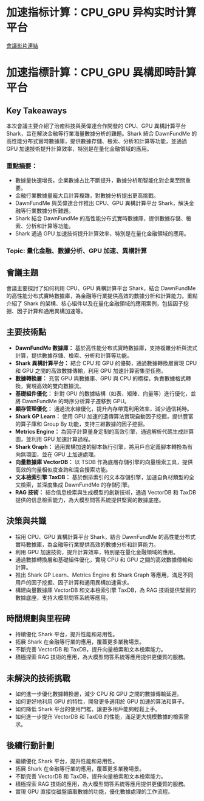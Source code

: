 # 加速指标计算：CPU_GPU 异构实时计算平台
[會議影片連結](https://www.nvidia.com/gtc/session-catalog/?search=%E5%8A%A0%E9%80%9F%E6%8C%87%E6%A0%87%E8%AE%A1%E7%AE%97%EF%BC%9ACPU_GPU%20%E5%BC%82%E6%9E%84%E5%AE%9E%E6%97%B6%E8%AE%A1%E7%AE%97%E5%B9%B3%E5%8F%B0&tab.catalogallsessionstab=16566177511100015Kus#/session/1726053362564001wK4I)
# 加速指標計算：CPU_GPU 異構即時計算平台

## Key Takeaways
本次會議主要介紹了治癒科技與英偉達合作開發的 CPU、GPU 異構計算平台 Shark，旨在解決金融等行業海量數據分析的難題。Shark 結合 DawnFundMe 的高性能分布式實時數據庫，提供數據存儲、檢索、分析和計算等功能，並通過 GPU 加速技術提升計算效率，特別是在量化金融領域的應用。
### 重點摘要：
*   數據量快速增長，企業數據占比不斷提升，數據分析和智能化對企業至關重要。
*   金融行業數據量龐大且計算複雜，對數據分析提出更高挑戰。
*   DawnFundMe 與英偉達合作推出 CPU、GPU 異構計算平台 Shark，解決金融等行業數據分析難題。
*   Shark 結合 DawnFundMe 的高性能分布式實時數據庫，提供數據存儲、檢索、分析和計算等功能。
*   Shark 通過 GPU 加速技術提升計算效率，特別是在量化金融領域的應用。
### Topic: 量化金融、數據分析、GPU 加速、異構計算

## 會議主題
會議主要探討了如何利用 CPU、GPU 異構計算平台 Shark，結合 DawnFundMe 的高性能分布式實時數據庫，為金融等行業提供高效的數據分析和計算能力。重點介紹了 Shark 的架構、核心組件以及在量化金融領域的應用案例，包括因子挖掘、因子計算和通用異構加速等。

## 主要技術點
*   **DawnFundMe 數據庫：** 基於高性能分布式實時數據庫，支持複雜分析與流式計算，提供數據存儲、檢索、分析和計算等功能。
*   **Shark 異構計算平台：** 結合 CPU 和 GPU 的優勢，通過數據轉換層實現 CPU 和 GPU 之間的高效數據傳輸，利用 GPU 加速計算密集型任務。
*   **數據轉換層：** 充當 GPU 與數據庫、GPU 與 CPU 的橋樑，負責數據格式轉換，實現高效的雙向數據流。
*   **基礎組件優化：** 針對 GPU 的數據結構（如表、矩陣、向量等）進行優化，並將 DawnFundMe 的時序分析算子遷移到 GPU。
*   **顯存管理優化：** 通過流水線優化，提升內存帶寬利用效率，減少通信耗時。
*   **Shark GP Learn：** 使用 GPU 加速的遺傳算法實現自動因子挖掘，提供豐富的算子庫和 Group By 功能，支持三維數據的因子挖掘。
*   **Metrics Engine：** 為因子計算量身定制的高效引擎，通過解析代碼生成計算圖，並利用 GPU 加速計算過程。
*   **Shark Graph：** 通用異構加速的腳本執行引擎，將用戶自定義腳本轉換為有向無環圖，並在 GPU 上加速處理。
*   **向量數據庫 VectorDB：** 以 TSDB 作為底層存儲引擎的向量檢索工具，提供高效的向量相似度查詢和混合搜索功能。
*   **文本檢索引擎 TaxDB：** 基於倒排索引的文本存儲引擎，加速自負材類型的全文檢索，並深度集成 DawnFundMe 的存儲引擎。
*   **RAG 技術：** 結合信息檢索與生成模型的創新技術，通過 VectorDB 和 TaxDB 提供的信息檢索能力，為大模型問答系統提供堅實的數據底座。

## 決策與共識
*   採用 CPU、GPU 異構計算平台 Shark，結合 DawnFundMe 的高性能分布式實時數據庫，為金融等行業提供高效的數據分析和計算能力。
*   利用 GPU 加速技術，提升計算效率，特別是在量化金融領域的應用。
*   通過數據轉換層和基礎組件優化，實現 CPU 和 GPU 之間的高效數據傳輸和計算。
*   推出 Shark GP Learn、Metrics Engine 和 Shark Graph 等應用，滿足不同用戶的因子挖掘、因子計算和通用異構加速需求。
*   構建向量數據庫 VectorDB 和文本檢索引擎 TaxDB，為 RAG 技術提供堅實的數據底座，支持大模型問答系統等應用。

## 時間規劃與里程碑
*   持續優化 Shark 平台，提升性能和易用性。
*   拓展 Shark 在金融等行業的應用，覆蓋更多業務場景。
*   不斷完善 VectorDB 和 TaxDB，提升向量檢索和文本檢索能力。
*   積極探索 RAG 技術的應用，為大模型問答系統等應用提供更優質的服務。

## 未解決的技術挑戰
*   如何進一步優化數據轉換層，減少 CPU 和 GPU 之間的數據傳輸延遲。
*   如何更好地利用 GPU 的特性，開發更多適用於 GPU 加速的算法和算子。
*   如何降低 Shark 平台的使用門檻，讓更多用戶能夠輕鬆上手。
*   如何進一步提升 VectorDB 和 TaxDB 的性能，滿足更大規模數據的檢索需求。

## 後續行動計劃
*   繼續優化 Shark 平台，提升性能和易用性。
*   拓展 Shark 在金融等行業的應用，覆蓋更多業務場景。
*   不斷完善 VectorDB 和 TaxDB，提升向量檢索和文本檢索能力。
*   積極探索 RAG 技術的應用，為大模型問答系統等應用提供更優質的服務。
*   實現 GPU 直接從磁盤讀取數據的功能，優化數據處理的工作流程。
